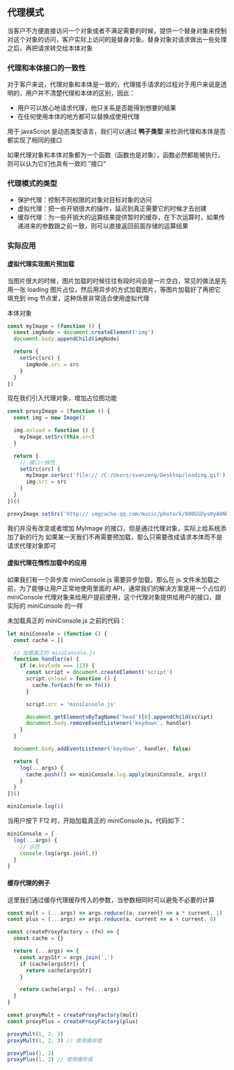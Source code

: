 ## 代理模式
当客户不方便直接访问一个对象或者不满足需要的时候，提供一个替身对象来控制对这个对象的访问，客户实际上访问的是替身对象。替身对象对请求做出一些处理之后，再把请求转交给本体对象

### 代理和本体接口的一致性
对于客户来说，代理对象和本体是一致的，代理接手请求的过程对于用户来说是透明的，用户并不清楚代理和本体的区别，因此：
- 用户可以放心地请求代理，他只关系是否能得到想要的结果
- 在任何使用本体的地方都可以替换成使用代理

用于 javaScript 是动态类型语言，我们可以通过 **鸭子类型** 来检测代理和本体是否都实现了相同的接口

如果代理对象和本体对象都为一个函数（函数也是对象），函数必然都能被执行，则可以认为它们也具有一致的 ”接口“

### 代理模式的类型
- 保护代理：控制不同权限的对象对目标对象的访问
- 虚拟代理：把一些开销很大的操作，延迟到真正需要它的时候才去创建
- 缓存代理：为一些开销大的运算结果提供暂时的缓存，在下次运算时，如果传递进来的参数跟之前一致，则可以直接返回前面存储的运算结果

### 实际应用
#### 虚拟代理实现图片预加载
当图片很大的时候，图片加载的时候往往有段时间会是一片空白，常见的做法是先用一张 loading 图片占位，然后用异步的方式加载图片，等图片加载好了再把它填充到 img 节点里，这种场景非常适合使用虚拟代理

本体对象
```javaScript
const myImage = (function () {
  const imgNode = document.createElement('img')
  document.body.appendChild(imgNode)

  return {
    setSrc(src) {
      imgNode.src = src
    }
  }
})
```

现在我们引入代理对象，增加占位图功能
```javaScript
const proxyImage = (function () {
  const img = new Image()

  img.onload = function () {
    myImage.setSrc(this.src)
  }

  return {
    // 接口一致性
    setSrc(src) {
      myImage.serSrc('file:// /C:/Users/svenzeng/Desktop/loading.gif')
      img.src = src
    }
  }
})()

proxyImage.setSrc('http:// imgcache.qq.com/music/photo/k/000GGDys0yA0Nk.jpg')
```

我们并没有改变或者增加 MyImage 的接口，但是通过代理对象，实际上给系统添加了新的行为
如果某一天我们不再需要预加载，那么只需要改成请求本体而不是请求代理对象即可

#### 虚拟代理在惰性加载中的应用
如果我们有一个异步库 miniConsole.js 需要异步加载，那么在 js 文件未加载之前，为了能够让用户正常地使用里面的 API，通常我们的解决方案是用一个占位的 miniConsole 代理对象来给用户提前使用，这个代理对象提供给用户的接口，跟实际的 miniConsole 的一样

未加载真正的 miniConsole.js 之前的代码：
```javaScript
let miniConsole = (function () {
  const cache = []

  // 加载真正的 miniConsole.js
  function handler(e) {
    if (e.keyCode === 113) {
      const script = document.createElement('script')
      script.onload = function () {
        cache.forEach(fn => fn())
      }

      script.src = 'miniConsole.js'

      document.getElementsByTagName('head')[0].appendChild(script)
      document.body.removeEventListener('keydown', handler)
    }
  }

  document.body.addEventListener('keydown', handler, false)

  return {
    log(...args) {
      cache.push(() => miniConsole.log.apply(miniConsole, args))
    }
  }
})()

miniConsole.log(1)
```

当用户按下 F12 时，开始加载真正的 miniConsole.js，代码如下：
``` javaScript
miniConsole = {
  log(...args) {
    // 示范
    console.log(args.join(,))
  }
}
```

#### 缓存代理的例子
这里我们通过缓存代理缓存传入的参数，当参数相同时可以避免不必要的计算

``` javaScript
const mult = (...args) => args.reduce((a, current) => a * current, 1)
const plus = (...args) => args.reduce(a, current => a + current, 0)

const createProxyFactory = (fn) => {
  const cache = {}

  return (...args) => {
    const argsStr = args.join(',')
    if (cache[argsStr]) {
      return cache[argsStr]
    }

    return cache[args] = fn(...args)
  }
}

const proxyMult = createProxyFactory(mult)
const proxyPlus = createProxyFactory(plus)

proxyMult(1, 2, 3)
proxyMult(1, 2, 3) // 使用缓存值

proxyPlus(1, 2)
proxyPlus(1, 2) // 使用缓存值
```

